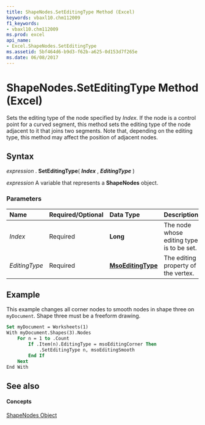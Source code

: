 ```yaml
---
title: ShapeNodes.SetEditingType Method (Excel)
keywords: vbaxl10.chm112009
f1_keywords:
- vbaxl10.chm112009
ms.prod: excel
api_name:
- Excel.ShapeNodes.SetEditingType
ms.assetid: 5bf464d6-b9d3-f62b-a625-0d153d7f265e
ms.date: 06/08/2017
---
```



# ShapeNodes.SetEditingType Method (Excel)

Sets the editing type of the node specified by  _Index_. If the node is a control point for a curved segment, this method sets the editing type of the node adjacent to it that joins two segments. Note that, depending on the editing type, this method may affect the position of adjacent nodes.


## Syntax

 _expression_ . **SetEditingType**( **_Index_** , **_EditingType_** )

 _expression_ A variable that represents a **ShapeNodes** object.


### Parameters



|**Name**|**Required/Optional**|**Data Type**|**Description**|
|:-----|:-----|:-----|:-----|
| _Index_|Required| **Long**|The node whose editing type is to be set.|
| _EditingType_|Required| **[MsoEditingType](http://msdn.microsoft.com/library/5fe5c4f6-6467-c6a7-197c-ff700c384b92%28Office.15%29.aspx)**|The editing property of the vertex.|

## Example

This example changes all corner nodes to smooth nodes in shape three on  `myDocument`. Shape three must be a freeform drawing.


```vb
Set myDocument = Worksheets(1) 
With myDocument.Shapes(3).Nodes 
    For n = 1 to .Count 
        If .Item(n).EditingType = msoEditingCorner Then 
            .SetEditingType n, msoEditingSmooth 
        End If 
    Next 
End With
```


## See also


#### Concepts


[ShapeNodes Object](shapenodes-object-excel.md)

